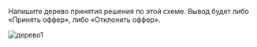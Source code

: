 Напишите дерево принятия решения по этой схеме. Вывод будет либо «Принять оффер», либо «Отклонить оффер».

![дерево1](https://cooing-perigee-a39.notion.site/image/https%3A%2F%2Fprod-files-secure.s3.us-west-2.amazonaws.com%2F8515e6a5-3b7d-439d-aa63-edaec65c26ff%2F3aac6e18-dc2c-47c1-8c81-dc2f8b7b8e47%2F9.png?table=block&id=3414bd22-9745-4f60-a540-431704308093&spaceId=8515e6a5-3b7d-439d-aa63-edaec65c26ff&width=1810&userId=&cache=v2)